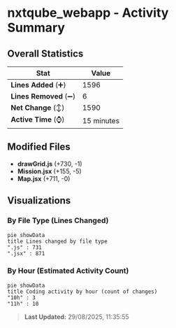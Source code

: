 # nxtqube_webapp - Activity Summary 

## Overall Statistics

| Stat                   | Value                                                             |
| ---------------------- | ----------------------------------------------------------------- |
| **Lines Added** (➕)   | 1596                                          |
| **Lines Removed** (➖) | 6                                        |
| **Net Change** (↕)    | 1590                |
| **Active Time** (⌚)   | 15 minutes |


## Modified Files
- **drawGrid.js** (+730, -1)
- **Mission.jsx** (+155, -5)
- **Map.jsx** (+711, -0)

## Visualizations

### By File Type (Lines Changed)

```mermaid
pie showData
title Lines changed by file type
".js" : 731
".jsx" : 871
```

### By Hour (Estimated Activity Count)

```mermaid
pie showData
title Coding activity by hour (count of changes)
"10h" : 3
"11h" : 10
```


> **Last Updated:** 29/08/2025, 11:35:55